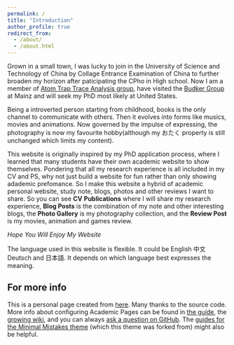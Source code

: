 ```yaml
---
permalink: /
title: "Introduction"
author_profile: true
redirect_from: 
  - /about/
  - /about.html
---
```


Grown in a small town, I was lucky to join in the University of Science and Technology of China by Collage Entrance Examination of China to further broaden my horizon after paticipating the CPho in High school. Now I am a member of [Atom Trap Trace Analysis group](http://atta.ustc.edu.cn/en-us/index.html), have visited the [Budker Group](https://budker.berkeley.edu/) at Mainz and will seek my PhD most likely at United States.

Being a introverted  person starting from childhood, books is the only channel to communicate with others. Then it evolves into forms like musics, movies and animations. Now governed by the impulse of expressing, the photography is now my favourite hobby(although my おたく property is still unchanged which limits my content).

This website is originally inspired by my PhD application process, where I learned that many students have their own academic website to show themselves. Pondering that all my research experience is all included in my CV and PS, why not just build a website for fun rather than only showing adademic prefomance. So I make this website a hybrid of academic personal website, study note, blogs, photos and other reviews I want to share. So you can see **CV** **Publications** where I will share my research experience, **Blog Posts** is the combination of my note and other interesting blogs, the **Photo Gallery** is my photography collection, and the **Review Post** is my movies, animation and games review.

_Hope You Will Enjoy My Website_

The language used in this website is flexible. It could be English 中文 Deutsch and 日本語. It depends on which language best expresses the meaning.

For more info
------
This is a personal page created from [here](https://academicpages.github.io). Many thanks to the source code.
More info about configuring Academic Pages can be found in [the guide](https://academicpages.github.io/markdown/), the [growing wiki](https://github.com/academicpages/academicpages.github.io/wiki), and you can always [ask a question on GitHub](https://github.com/academicpages/academicpages.github.io/discussions). The [guides for the Minimal Mistakes theme](https://mmistakes.github.io/minimal-mistakes/docs/configuration/) (which this theme was forked from) might also be helpful.
